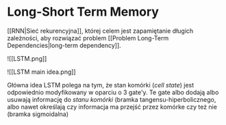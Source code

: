# Long-Short Term Memory

[[RNN|Sieć rekurencyjna]], której celem jest zapamiętanie długich zależności, aby rozwiązać problem [[Problem Long-Term Dependencies|long-term dependency]].

![[LSTM.png]]


![[LSTM main idea.png]]

Główna idea LSTM polega na tym, że stan komórki (*cell state*) jest odpowiednio modyfikowany w oparciu o 3 gate'y. Te gate albo dodają albo usuwają informację do *stanu komórki* (bramka tangensu-hiperbolicznego, albo nawet określają czy informacja ma przejść przez komórke czy też nie (bramka sigmoidalna)


